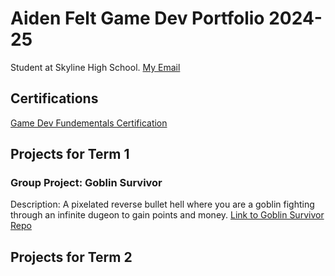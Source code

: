 # Aiden Felt Game Dev Portfolio 2024-25
Student at Skyline High School.
[My Email](mailto:aiden.m.felt@gmail.com)

## Certifications
[Game Dev Fundementals Certification](https://github.com/AidenFelt/Game-Dev-I-Portfolio/blob/main/docs/Aiden%20Felt_Game%20Development%20Fundamentals.pdf)
## Projects for Term 1
### Group Project: Goblin Survivor 
 Description:
 A pixelated reverse bullet hell where you are a goblin fighting through an infinite dugeon to gain points and money.
 [Link to Goblin Survivor Repo](https://github.com/Masterpaul562/gamedevteam3)
 
## Projects for Term 2


